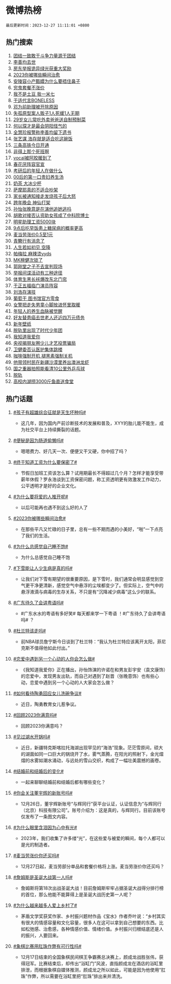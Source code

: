 # 微博热榜

`最后更新时间：2023-12-27 11:11:01 +0800`

## 热门搜索

1. [团结一致敢于斗争力量源于团结](https://m.weibo.cn/search?containerid=100103type%3D1%26t%3D10%26q%3D%23%E5%9B%A2%E7%BB%93%E4%B8%80%E8%87%B4%E6%95%A2%E4%BA%8E%E6%96%97%E4%BA%89%E5%8A%9B%E9%87%8F%E6%BA%90%E4%BA%8E%E5%9B%A2%E7%BB%93%23&stream_entry_id=51&isnewpage=1&extparam=seat%3D1%26dgr%3D0%26filter_type%3Drealtimehot%26c_type%3D51%26q%3D%2523%25E5%259B%25A2%25E7%25BB%2593%25E4%25B8%2580%25E8%2587%25B4%25E6%2595%25A2%25E4%25BA%258E%25E6%2596%2597%25E4%25BA%2589%25E5%258A%259B%25E9%2587%258F%25E6%25BA%2590%25E4%25BA%258E%25E5%259B%25A2%25E7%25BB%2593%2523%26pos%3D0%26cate%3D10103%26stream_entry_id%3D51%26display_time%3D1703646660%26pre_seqid%3D170364666042001651622)
1. [李善均去世](https://m.weibo.cn/search?containerid=100103type%3D1%26t%3D10%26q%3D%23%E6%9D%8E%E5%96%84%E5%9D%87%E5%8E%BB%E4%B8%96%23&stream_entry_id=31&isnewpage=1&extparam=seat%3D1%26c_type%3D31%26q%3D%2523%25E6%259D%258E%25E5%2596%2584%25E5%259D%2587%25E5%258E%25BB%25E4%25B8%2596%2523%26pos%3D0%26cate%3D5001%26flag%3D4%26filter_type%3Drealtimehot%26dgr%3D0%26band_rank%3D1%26realpos%3D1%26stream_entry_id%3D31%26lcate%3D5001%26display_time%3D1703646660%26pre_seqid%3D170364666042001651622)
1. [房东举报诡异绿光获重大奖励](https://m.weibo.cn/search?containerid=100103type%3D1%26t%3D10%26q%3D%23%E6%88%BF%E4%B8%9C%E4%B8%BE%E6%8A%A5%E8%AF%A1%E5%BC%82%E7%BB%BF%E5%85%89%E8%8E%B7%E9%87%8D%E5%A4%A7%E5%A5%96%E5%8A%B1%23&stream_entry_id=31&isnewpage=1&extparam=seat%3D1%26c_type%3D31%26q%3D%2523%25E6%2588%25BF%25E4%25B8%259C%25E4%25B8%25BE%25E6%258A%25A5%25E8%25AF%25A1%25E5%25BC%2582%25E7%25BB%25BF%25E5%2585%2589%25E8%258E%25B7%25E9%2587%258D%25E5%25A4%25A7%25E5%25A5%2596%25E5%258A%25B1%2523%26pos%3D1%26cate%3D5001%26flag%3D2%26filter_type%3Drealtimehot%26dgr%3D0%26band_rank%3D2%26realpos%3D2%26stream_entry_id%3D31%26lcate%3D5001%26display_time%3D1703646660%26pre_seqid%3D170364666042001651622)
1. [2023你被哪些瞬间治愈](https://m.weibo.cn/search?containerid=100103type%3D1%26t%3D10%26q%3D%232023%E4%BD%A0%E8%A2%AB%E5%93%AA%E4%BA%9B%E7%9E%AC%E9%97%B4%E6%B2%BB%E6%84%88%23&stream_entry_id=31&isnewpage=1&extparam=seat%3D1%26c_type%3D31%26q%3D%25232023%25E4%25BD%25A0%25E8%25A2%25AB%25E5%2593%25AA%25E4%25BA%259B%25E7%259E%25AC%25E9%2597%25B4%25E6%25B2%25BB%25E6%2584%2588%2523%26pos%3D2%26cate%3D5001%26flag%3D1%26filter_type%3Drealtimehot%26dgr%3D0%26band_rank%3D3%26realpos%3D3%26stream_entry_id%3D31%26lcate%3D5001%26display_time%3D1703646660%26pre_seqid%3D170364666042001651622)
1. [安陵容小产甄嬛为什么要捂住鼻子](https://m.weibo.cn/search?containerid=100103type%3D1%26t%3D10%26q%3D%E5%AE%89%E9%99%B5%E5%AE%B9%E5%B0%8F%E4%BA%A7%E7%94%84%E5%AC%9B%E4%B8%BA%E4%BB%80%E4%B9%88%E8%A6%81%E6%8D%82%E4%BD%8F%E9%BC%BB%E5%AD%90&stream_entry_id=31&isnewpage=1&extparam=seat%3D1%26c_type%3D31%26q%3D%25E5%25AE%2589%25E9%2599%25B5%25E5%25AE%25B9%25E5%25B0%258F%25E4%25BA%25A7%25E7%2594%2584%25E5%25AC%259B%25E4%25B8%25BA%25E4%25BB%2580%25E4%25B9%2588%25E8%25A6%2581%25E6%258D%2582%25E4%25BD%258F%25E9%25BC%25BB%25E5%25AD%2590%26pos%3D3%26cate%3D5001%26flag%3D1%26filter_type%3Drealtimehot%26dgr%3D0%26band_rank%3D4%26realpos%3D4%26stream_entry_id%3D31%26lcate%3D5001%26display_time%3D1703646660%26pre_seqid%3D170364666042001651622)
1. [穷鬼套餐不涨价](https://m.weibo.cn/search?containerid=100103type%3D1%26t%3D10%26q%3D%23%E7%A9%B7%E9%AC%BC%E5%A5%97%E9%A4%90%E4%B8%8D%E6%B6%A8%E4%BB%B7%23&stream_entry_id=31&isnewpage=1&extparam=seat%3D1%26c_type%3D31%26q%3D%2523%25E7%25A9%25B7%25E9%25AC%25BC%25E5%25A5%2597%25E9%25A4%2590%25E4%25B8%258D%25E6%25B6%25A8%25E4%25BB%25B7%2523%26pos%3D4%26cate%3D5001%26flag%3D1%26filter_type%3Drealtimehot%26dgr%3D0%26band_rank%3D5%26realpos%3D5%26stream_entry_id%3D31%26lcate%3D5001%26display_time%3D1703646660%26pre_seqid%3D170364666042001651622)
1. [我不是土豆 我一米七](https://m.weibo.cn/search?containerid=100103type%3D1%26t%3D10%26q%3D%E6%88%91%E4%B8%8D%E6%98%AF%E5%9C%9F%E8%B1%86+%E6%88%91%E4%B8%80%E7%B1%B3%E4%B8%83&stream_entry_id=31&isnewpage=1&extparam=seat%3D1%26c_type%3D31%26q%3D%25E6%2588%2591%25E4%25B8%258D%25E6%2598%25AF%25E5%259C%259F%25E8%25B1%2586%2520%25E6%2588%2591%25E4%25B8%2580%25E7%25B1%25B3%25E4%25B8%2583%26pos%3D5%26cate%3D5001%26flag%3D2%26filter_type%3Drealtimehot%26dgr%3D0%26band_rank%3D6%26realpos%3D6%26stream_entry_id%3D31%26lcate%3D5001%26display_time%3D1703646660%26pre_seqid%3D170364666042001651622)
1. [于适代言BONELESS](https://m.weibo.cn/search?containerid=100103type%3D1%26t%3D10%26q%3D%23%E4%BA%8E%E9%80%82%E4%BB%A3%E8%A8%80BONELESS%23&stream_entry_id=31&isnewpage=1&extparam=seat%3D1%26c_type%3D31%26band_rank%3D7%26pos%3D6%26stream_entry_id%3D31%26adid%3D216080%26dgr%3D0%26q%3D%2523%25E4%25BA%258E%25E9%2580%2582%25E4%25BB%25A3%25E8%25A8%2580BONELESS%2523%26filter_type%3Drealtimehot%26cate%3D5001%26topic_ad%3D1%26is_ad_pos%3D1%26lcate%3D5001%26display_time%3D1703646660%26pre_seqid%3D170364666042001651622)
1. [邓为前助理被开除原因](https://m.weibo.cn/search?containerid=100103type%3D1%26t%3D10%26q%3D%23%E9%82%93%E4%B8%BA%E5%89%8D%E5%8A%A9%E7%90%86%E8%A2%AB%E5%BC%80%E9%99%A4%E5%8E%9F%E5%9B%A0%23&stream_entry_id=31&isnewpage=1&extparam=seat%3D1%26c_type%3D31%26q%3D%2523%25E9%2582%2593%25E4%25B8%25BA%25E5%2589%258D%25E5%258A%25A9%25E7%2590%2586%25E8%25A2%25AB%25E5%25BC%2580%25E9%2599%25A4%25E5%258E%259F%25E5%259B%25A0%2523%26pos%3D7%26cate%3D5001%26flag%3D2%26filter_type%3Drealtimehot%26dgr%3D0%26band_rank%3D7%26realpos%3D7%26stream_entry_id%3D31%26lcate%3D5001%26display_time%3D1703646660%26pre_seqid%3D170364666042001651622)
1. [失孤原型案人贩子1人死缓1人无期](https://m.weibo.cn/search?containerid=100103type%3D1%26t%3D10%26q%3D%23%E5%A4%B1%E5%AD%A4%E5%8E%9F%E5%9E%8B%E6%A1%88%E4%BA%BA%E8%B4%A9%E5%AD%901%E4%BA%BA%E6%AD%BB%E7%BC%931%E4%BA%BA%E6%97%A0%E6%9C%9F%23&stream_entry_id=31&isnewpage=1&extparam=seat%3D1%26c_type%3D31%26q%3D%2523%25E5%25A4%25B1%25E5%25AD%25A4%25E5%258E%259F%25E5%259E%258B%25E6%25A1%2588%25E4%25BA%25BA%25E8%25B4%25A9%25E5%25AD%25901%25E4%25BA%25BA%25E6%25AD%25BB%25E7%25BC%25931%25E4%25BA%25BA%25E6%2597%25A0%25E6%259C%259F%2523%26pos%3D8%26cate%3D5001%26flag%3D1%26filter_type%3Drealtimehot%26dgr%3D0%26band_rank%3D8%26realpos%3D8%26stream_entry_id%3D31%26lcate%3D5001%26display_time%3D1703646660%26pre_seqid%3D170364666042001651622)
1. [29岁女儿常吃外卖爸爸送自制预制菜](https://m.weibo.cn/search?containerid=100103type%3D1%26t%3D10%26q%3D%2329%E5%B2%81%E5%A5%B3%E5%84%BF%E5%B8%B8%E5%90%83%E5%A4%96%E5%8D%96%E7%88%B8%E7%88%B8%E9%80%81%E8%87%AA%E5%88%B6%E9%A2%84%E5%88%B6%E8%8F%9C%23&stream_entry_id=31&isnewpage=1&extparam=seat%3D1%26c_type%3D31%26q%3D%252329%25E5%25B2%2581%25E5%25A5%25B3%25E5%2584%25BF%25E5%25B8%25B8%25E5%2590%2583%25E5%25A4%2596%25E5%258D%2596%25E7%2588%25B8%25E7%2588%25B8%25E9%2580%2581%25E8%2587%25AA%25E5%2588%25B6%25E9%25A2%2584%25E5%2588%25B6%25E8%258F%259C%2523%26pos%3D9%26cate%3D5001%26flag%3D32768%26filter_type%3Drealtimehot%26dgr%3D0%26band_rank%3D9%26realpos%3D9%26stream_entry_id%3D31%26lcate%3D5001%26display_time%3D1703646660%26pre_seqid%3D170364666042001651622)
1. [何以琛才是最会阴阳怪气的](https://m.weibo.cn/search?containerid=100103type%3D1%26t%3D10%26q%3D%E4%BD%95%E4%BB%A5%E7%90%9B%E6%89%8D%E6%98%AF%E6%9C%80%E4%BC%9A%E9%98%B4%E9%98%B3%E6%80%AA%E6%B0%94%E7%9A%84&stream_entry_id=31&isnewpage=1&extparam=seat%3D1%26c_type%3D31%26q%3D%25E4%25BD%2595%25E4%25BB%25A5%25E7%2590%259B%25E6%2589%258D%25E6%2598%25AF%25E6%259C%2580%25E4%25BC%259A%25E9%2598%25B4%25E9%2598%25B3%25E6%2580%25AA%25E6%25B0%2594%25E7%259A%2584%26pos%3D10%26cate%3D5001%26flag%3D1%26filter_type%3Drealtimehot%26dgr%3D0%26band_rank%3D10%26realpos%3D10%26stream_entry_id%3D31%26lcate%3D5001%26display_time%3D1703646660%26pre_seqid%3D170364666042001651622)
1. [全慧珍报警称李善均留下遗书](https://m.weibo.cn/search?containerid=100103type%3D1%26t%3D10%26q%3D%23%E5%85%A8%E6%85%A7%E7%8F%8D%E6%8A%A5%E8%AD%A6%E7%A7%B0%E6%9D%8E%E5%96%84%E5%9D%87%E7%95%99%E4%B8%8B%E9%81%97%E4%B9%A6%23&stream_entry_id=31&isnewpage=1&extparam=seat%3D1%26c_type%3D31%26q%3D%2523%25E5%2585%25A8%25E6%2585%25A7%25E7%258F%258D%25E6%258A%25A5%25E8%25AD%25A6%25E7%25A7%25B0%25E6%259D%258E%25E5%2596%2584%25E5%259D%2587%25E7%2595%2599%25E4%25B8%258B%25E9%2581%2597%25E4%25B9%25A6%2523%26pos%3D11%26cate%3D5001%26flag%3D1%26filter_type%3Drealtimehot%26dgr%3D0%26band_rank%3D11%26realpos%3D11%26stream_entry_id%3D31%26lcate%3D5001%26display_time%3D1703646660%26pre_seqid%3D170364666042001651622)
1. [张艺谋 浩存就是适合吃这碗饭](https://m.weibo.cn/search?containerid=100103type%3D1%26t%3D10%26q%3D%E5%BC%A0%E8%89%BA%E8%B0%8B+%E6%B5%A9%E5%AD%98%E5%B0%B1%E6%98%AF%E9%80%82%E5%90%88%E5%90%83%E8%BF%99%E7%A2%97%E9%A5%AD&stream_entry_id=31&isnewpage=1&extparam=seat%3D1%26c_type%3D31%26q%3D%25E5%25BC%25A0%25E8%2589%25BA%25E8%25B0%258B%2520%25E6%25B5%25A9%25E5%25AD%2598%25E5%25B0%25B1%25E6%2598%25AF%25E9%2580%2582%25E5%2590%2588%25E5%2590%2583%25E8%25BF%2599%25E7%25A2%2597%25E9%25A5%25AD%26pos%3D12%26cate%3D5001%26flag%3D2%26filter_type%3Drealtimehot%26dgr%3D0%26band_rank%3D12%26realpos%3D12%26stream_entry_id%3D31%26lcate%3D5001%26display_time%3D1703646660%26pre_seqid%3D170364666042001651622)
1. [三条高铁今日开通](https://m.weibo.cn/search?containerid=100103type%3D1%26t%3D10%26q%3D%23%E4%B8%89%E6%9D%A1%E9%AB%98%E9%93%81%E4%BB%8A%E6%97%A5%E5%BC%80%E9%80%9A%23&stream_entry_id=31&isnewpage=1&extparam=seat%3D1%26c_type%3D31%26q%3D%2523%25E4%25B8%2589%25E6%259D%25A1%25E9%25AB%2598%25E9%2593%2581%25E4%25BB%258A%25E6%2597%25A5%25E5%25BC%2580%25E9%2580%259A%2523%26pos%3D13%26cate%3D5001%26flag%3D0%26filter_type%3Drealtimehot%26dgr%3D0%26band_rank%3D13%26realpos%3D13%26stream_entry_id%3D31%26lcate%3D5001%26display_time%3D1703646660%26pre_seqid%3D170364666042001651622)
1. [非得上那个死班啊](https://m.weibo.cn/search?containerid=100103type%3D1%26t%3D10%26q%3D%E9%9D%9E%E5%BE%97%E4%B8%8A%E9%82%A3%E4%B8%AA%E6%AD%BB%E7%8F%AD%E5%95%8A&stream_entry_id=31&isnewpage=1&extparam=seat%3D1%26c_type%3D31%26q%3D%25E9%259D%259E%25E5%25BE%2597%25E4%25B8%258A%25E9%2582%25A3%25E4%25B8%25AA%25E6%25AD%25BB%25E7%258F%25AD%25E5%2595%258A%26pos%3D14%26cate%3D5001%26flag%3D2%26filter_type%3Drealtimehot%26dgr%3D0%26band_rank%3D14%26realpos%3D14%26stream_entry_id%3D31%26lcate%3D5001%26display_time%3D1703646660%26pre_seqid%3D170364666042001651622)
1. [vocal被阿胶暖到了](https://m.weibo.cn/search?containerid=100103type%3D1%26t%3D10%26q%3D%23vocal%E8%A2%AB%E9%98%BF%E8%83%B6%E6%9A%96%E5%88%B0%E4%BA%86%23&stream_entry_id=31&isnewpage=1&extparam=seat%3D1%26c_type%3D31%26band_rank%3D15%26pos%3D15%26stream_entry_id%3D31%26adid%3D216170%26dgr%3D0%26flag%3D0%26filter_type%3Drealtimehot%26cate%3D5001%26realpos%3D15%26q%3D%2523vocal%25E8%25A2%25AB%25E9%2598%25BF%25E8%2583%25B6%25E6%259A%2596%25E5%2588%25B0%25E4%25BA%2586%2523%26lcate%3D5001%26display_time%3D1703646660%26pre_seqid%3D170364666042001651622)
1. [春花厌阵容官宣](https://m.weibo.cn/search?containerid=100103type%3D1%26t%3D10%26q%3D%23%E6%98%A5%E8%8A%B1%E5%8E%8C%E9%98%B5%E5%AE%B9%E5%AE%98%E5%AE%A3%23&stream_entry_id=31&isnewpage=1&extparam=seat%3D1%26c_type%3D31%26q%3D%2523%25E6%2598%25A5%25E8%258A%25B1%25E5%258E%258C%25E9%2598%25B5%25E5%25AE%25B9%25E5%25AE%2598%25E5%25AE%25A3%2523%26pos%3D16%26cate%3D5001%26flag%3D1%26filter_type%3Drealtimehot%26dgr%3D0%26band_rank%3D16%26realpos%3D16%26stream_entry_id%3D31%26lcate%3D5001%26display_time%3D1703646660%26pre_seqid%3D170364666042001651622)
1. [考研后的年轻人在做什么](https://m.weibo.cn/search?containerid=100103type%3D1%26t%3D10%26q%3D%23%E8%80%83%E7%A0%94%E5%90%8E%E7%9A%84%E5%B9%B4%E8%BD%BB%E4%BA%BA%E5%9C%A8%E5%81%9A%E4%BB%80%E4%B9%88%23&stream_entry_id=31&isnewpage=1&extparam=seat%3D1%26c_type%3D31%26q%3D%2523%25E8%2580%2583%25E7%25A0%2594%25E5%2590%258E%25E7%259A%2584%25E5%25B9%25B4%25E8%25BD%25BB%25E4%25BA%25BA%25E5%259C%25A8%25E5%2581%259A%25E4%25BB%2580%25E4%25B9%2588%2523%26pos%3D17%26cate%3D5001%26flag%3D32768%26filter_type%3Drealtimehot%26dgr%3D0%26band_rank%3D17%26realpos%3D17%26stream_entry_id%3D31%26lcate%3D5001%26display_time%3D1703646660%26pre_seqid%3D170364666042001651622)
1. [00后的第一口贵妇养生汤](https://m.weibo.cn/search?containerid=100103type%3D1%26t%3D10%26q%3D%2300%E5%90%8E%E7%9A%84%E7%AC%AC%E4%B8%80%E5%8F%A3%E8%B4%B5%E5%A6%87%E5%85%BB%E7%94%9F%E6%B1%A4%23&stream_entry_id=31&isnewpage=1&extparam=seat%3D1%26c_type%3D31%26band_rank%3D18%26pos%3D18%26stream_entry_id%3D31%26adid%3D216149%26dgr%3D0%26flag%3D0%26filter_type%3Drealtimehot%26cate%3D5001%26realpos%3D18%26q%3D%252300%25E5%2590%258E%25E7%259A%2584%25E7%25AC%25AC%25E4%25B8%2580%25E5%258F%25A3%25E8%25B4%25B5%25E5%25A6%2587%25E5%2585%25BB%25E7%2594%259F%25E6%25B1%25A4%2523%26lcate%3D5001%26display_time%3D1703646660%26pre_seqid%3D170364666042001651622)
1. [奶茶 大冰少杯](https://m.weibo.cn/search?containerid=100103type%3D1%26t%3D10%26q%3D%E5%A5%B6%E8%8C%B6+%E5%A4%A7%E5%86%B0%E5%B0%91%E6%9D%AF&stream_entry_id=31&isnewpage=1&extparam=seat%3D1%26c_type%3D31%26q%3D%25E5%25A5%25B6%25E8%258C%25B6%2520%25E5%25A4%25A7%25E5%2586%25B0%25E5%25B0%2591%25E6%259D%25AF%26pos%3D19%26cate%3D5001%26flag%3D1%26filter_type%3Drealtimehot%26dgr%3D0%26band_rank%3D19%26realpos%3D19%26stream_entry_id%3D31%26lcate%3D5001%26display_time%3D1703646660%26pre_seqid%3D170364666042001651622)
1. [萨摩耶真的不适合吵架](https://m.weibo.cn/search?containerid=100103type%3D1%26t%3D10%26q%3D%E8%90%A8%E6%91%A9%E8%80%B6%E7%9C%9F%E7%9A%84%E4%B8%8D%E9%80%82%E5%90%88%E5%90%B5%E6%9E%B6&stream_entry_id=31&isnewpage=1&extparam=seat%3D1%26c_type%3D31%26q%3D%25E8%2590%25A8%25E6%2591%25A9%25E8%2580%25B6%25E7%259C%259F%25E7%259A%2584%25E4%25B8%258D%25E9%2580%2582%25E5%2590%2588%25E5%2590%25B5%25E6%259E%25B6%26pos%3D20%26cate%3D5001%26flag%3D1%26filter_type%3Drealtimehot%26dgr%3D0%26band_rank%3D20%26realpos%3D20%26stream_entry_id%3D31%26lcate%3D5001%26display_time%3D1703646660%26pre_seqid%3D170364666042001651622)
1. [家长被通知接走发烧孩子后大怒](https://m.weibo.cn/search?containerid=100103type%3D1%26t%3D10%26q%3D%23%E5%AE%B6%E9%95%BF%E8%A2%AB%E9%80%9A%E7%9F%A5%E6%8E%A5%E8%B5%B0%E5%8F%91%E7%83%A7%E5%AD%A9%E5%AD%90%E5%90%8E%E5%A4%A7%E6%80%92%23&stream_entry_id=31&isnewpage=1&extparam=seat%3D1%26c_type%3D31%26q%3D%2523%25E5%25AE%25B6%25E9%2595%25BF%25E8%25A2%25AB%25E9%2580%259A%25E7%259F%25A5%25E6%258E%25A5%25E8%25B5%25B0%25E5%258F%2591%25E7%2583%25A7%25E5%25AD%25A9%25E5%25AD%2590%25E5%2590%258E%25E5%25A4%25A7%25E6%2580%2592%2523%26pos%3D21%26cate%3D5001%26flag%3D0%26filter_type%3Drealtimehot%26dgr%3D0%26band_rank%3D21%26realpos%3D21%26stream_entry_id%3D31%26lcate%3D5001%26display_time%3D1703646660%26pre_seqid%3D170364666042001651622)
1. [跨年晚会 神仙打架](https://m.weibo.cn/search?containerid=100103type%3D1%26t%3D10%26q%3D%E8%B7%A8%E5%B9%B4%E6%99%9A%E4%BC%9A+%E7%A5%9E%E4%BB%99%E6%89%93%E6%9E%B6&stream_entry_id=31&isnewpage=1&extparam=seat%3D1%26c_type%3D31%26q%3D%25E8%25B7%25A8%25E5%25B9%25B4%25E6%2599%259A%25E4%25BC%259A%2520%25E7%25A5%259E%25E4%25BB%2599%25E6%2589%2593%25E6%259E%25B6%26pos%3D22%26cate%3D5001%26flag%3D0%26filter_type%3Drealtimehot%26dgr%3D0%26band_rank%3D22%26realpos%3D22%26stream_entry_id%3D31%26lcate%3D5001%26display_time%3D1703646660%26pre_seqid%3D170364666042001651622)
1. [孙怡张晚意是在演他追她逃吗](https://m.weibo.cn/search?containerid=100103type%3D1%26t%3D10%26q%3D%E5%AD%99%E6%80%A1%E5%BC%A0%E6%99%9A%E6%84%8F%E6%98%AF%E5%9C%A8%E6%BC%94%E4%BB%96%E8%BF%BD%E5%A5%B9%E9%80%83%E5%90%97&stream_entry_id=31&isnewpage=1&extparam=seat%3D1%26c_type%3D31%26q%3D%25E5%25AD%2599%25E6%2580%25A1%25E5%25BC%25A0%25E6%2599%259A%25E6%2584%258F%25E6%2598%25AF%25E5%259C%25A8%25E6%25BC%2594%25E4%25BB%2596%25E8%25BF%25BD%25E5%25A5%25B9%25E9%2580%2583%25E5%2590%2597%26pos%3D23%26cate%3D5001%26flag%3D0%26filter_type%3Drealtimehot%26dgr%3D0%26band_rank%3D23%26realpos%3D23%26stream_entry_id%3D31%26lcate%3D5001%26display_time%3D1703646660%26pre_seqid%3D170364666042001651622)
1. [胡歌对接否认资助女孩成了中科院博士](https://m.weibo.cn/search?containerid=100103type%3D1%26t%3D10%26q%3D%23%E8%83%A1%E6%AD%8C%E5%AF%B9%E6%8E%A5%E5%90%A6%E8%AE%A4%E8%B5%84%E5%8A%A9%E5%A5%B3%E5%AD%A9%E6%88%90%E4%BA%86%E4%B8%AD%E7%A7%91%E9%99%A2%E5%8D%9A%E5%A3%AB%23&stream_entry_id=31&isnewpage=1&extparam=seat%3D1%26c_type%3D31%26q%3D%2523%25E8%2583%25A1%25E6%25AD%258C%25E5%25AF%25B9%25E6%258E%25A5%25E5%2590%25A6%25E8%25AE%25A4%25E8%25B5%2584%25E5%258A%25A9%25E5%25A5%25B3%25E5%25AD%25A9%25E6%2588%2590%25E4%25BA%2586%25E4%25B8%25AD%25E7%25A7%2591%25E9%2599%25A2%25E5%258D%259A%25E5%25A3%25AB%2523%26pos%3D24%26cate%3D5001%26flag%3D2%26filter_type%3Drealtimehot%26dgr%3D0%26band_rank%3D24%26realpos%3D24%26stream_entry_id%3D31%26lcate%3D5001%26display_time%3D1703646660%26pre_seqid%3D170364666042001651622)
1. [明星助理工资5000块](https://m.weibo.cn/search?containerid=100103type%3D1%26t%3D10%26q%3D%E6%98%8E%E6%98%9F%E5%8A%A9%E7%90%86%E5%B7%A5%E8%B5%845000%E5%9D%97&stream_entry_id=31&isnewpage=1&extparam=seat%3D1%26c_type%3D31%26q%3D%25E6%2598%258E%25E6%2598%259F%25E5%258A%25A9%25E7%2590%2586%25E5%25B7%25A5%25E8%25B5%25845000%25E5%259D%2597%26pos%3D25%26cate%3D5001%26flag%3D0%26filter_type%3Drealtimehot%26dgr%3D0%26band_rank%3D25%26realpos%3D25%26stream_entry_id%3D31%26lcate%3D5001%26display_time%3D1703646660%26pre_seqid%3D170364666042001651622)
1. [9点后吃早饭患上糖尿病的概率更高](https://m.weibo.cn/search?containerid=100103type%3D1%26t%3D10%26q%3D%239%E7%82%B9%E5%90%8E%E5%90%83%E6%97%A9%E9%A5%AD%E6%82%A3%E4%B8%8A%E7%B3%96%E5%B0%BF%E7%97%85%E7%9A%84%E6%A6%82%E7%8E%87%E6%9B%B4%E9%AB%98%23&stream_entry_id=31&isnewpage=1&extparam=seat%3D1%26c_type%3D31%26q%3D%25239%25E7%2582%25B9%25E5%2590%258E%25E5%2590%2583%25E6%2597%25A9%25E9%25A5%25AD%25E6%2582%25A3%25E4%25B8%258A%25E7%25B3%2596%25E5%25B0%25BF%25E7%2597%2585%25E7%259A%2584%25E6%25A6%2582%25E7%258E%2587%25E6%259B%25B4%25E9%25AB%2598%2523%26pos%3D26%26cate%3D5001%26flag%3D0%26filter_type%3Drealtimehot%26dgr%3D0%26band_rank%3D26%26realpos%3D26%26stream_entry_id%3D31%26lcate%3D5001%26display_time%3D1703646660%26pre_seqid%3D170364666042001651622)
1. [麦当劳涨价0.5至1元](https://m.weibo.cn/search?containerid=100103type%3D1%26t%3D10%26q%3D%23%E9%BA%A6%E5%BD%93%E5%8A%B3%E6%B6%A8%E4%BB%B70.5%E8%87%B31%E5%85%83%23&stream_entry_id=31&isnewpage=1&extparam=seat%3D1%26c_type%3D31%26q%3D%2523%25E9%25BA%25A6%25E5%25BD%2593%25E5%258A%25B3%25E6%25B6%25A8%25E4%25BB%25B70.5%25E8%2587%25B31%25E5%2585%2583%2523%26pos%3D27%26cate%3D5001%26flag%3D0%26filter_type%3Drealtimehot%26dgr%3D0%26band_rank%3D27%26realpos%3D27%26stream_entry_id%3D31%26lcate%3D5001%26display_time%3D1703646660%26pre_seqid%3D170364666042001651622)
1. [青簪行有消息了](https://m.weibo.cn/search?containerid=100103type%3D1%26t%3D10%26q%3D%E9%9D%92%E7%B0%AA%E8%A1%8C%E6%9C%89%E6%B6%88%E6%81%AF%E4%BA%86&stream_entry_id=31&isnewpage=1&extparam=seat%3D1%26c_type%3D31%26q%3D%25E9%259D%2592%25E7%25B0%25AA%25E8%25A1%258C%25E6%259C%2589%25E6%25B6%2588%25E6%2581%25AF%25E4%25BA%2586%26pos%3D28%26cate%3D5001%26flag%3D0%26filter_type%3Drealtimehot%26dgr%3D0%26band_rank%3D28%26realpos%3D28%26stream_entry_id%3D31%26lcate%3D5001%26display_time%3D1703646660%26pre_seqid%3D170364666042001651622)
1. [人生若如初见 空降](https://m.weibo.cn/search?containerid=100103type%3D1%26t%3D10%26q%3D%E4%BA%BA%E7%94%9F%E8%8B%A5%E5%A6%82%E5%88%9D%E8%A7%81+%E7%A9%BA%E9%99%8D&stream_entry_id=31&isnewpage=1&extparam=seat%3D1%26c_type%3D31%26q%3D%25E4%25BA%25BA%25E7%2594%259F%25E8%258B%25A5%25E5%25A6%2582%25E5%2588%259D%25E8%25A7%2581%2520%25E7%25A9%25BA%25E9%2599%258D%26pos%3D29%26cate%3D5001%26flag%3D0%26filter_type%3Drealtimehot%26dgr%3D0%26band_rank%3D29%26realpos%3D29%26stream_entry_id%3D31%26lcate%3D5001%26display_time%3D1703646660%26pre_seqid%3D170364666042001651622)
1. [帕梅拉 麻辣烫yyds](https://m.weibo.cn/search?containerid=100103type%3D1%26t%3D10%26q%3D%E5%B8%95%E6%A2%85%E6%8B%89+%E9%BA%BB%E8%BE%A3%E7%83%AByyds&stream_entry_id=31&isnewpage=1&extparam=seat%3D1%26c_type%3D31%26q%3D%25E5%25B8%2595%25E6%25A2%2585%25E6%258B%2589%2520%25E9%25BA%25BB%25E8%25BE%25A3%25E7%2583%25AByyds%26pos%3D30%26cate%3D5001%26flag%3D0%26filter_type%3Drealtimehot%26dgr%3D0%26band_rank%3D30%26realpos%3D30%26stream_entry_id%3D31%26lcate%3D5001%26display_time%3D1703646660%26pre_seqid%3D170364666042001651622)
1. [MK檀健次锁了](https://m.weibo.cn/search?containerid=100103type%3D1%26t%3D10%26q%3D%23MK%E6%AA%80%E5%81%A5%E6%AC%A1%E9%94%81%E4%BA%86%23&stream_entry_id=31&isnewpage=1&extparam=seat%3D1%26c_type%3D31%26band_rank%3D31%26pos%3D31%26stream_entry_id%3D31%26adid%3D216174%26dgr%3D0%26flag%3D0%26filter_type%3Drealtimehot%26cate%3D5001%26realpos%3D31%26q%3D%2523MK%25E6%25AA%2580%25E5%2581%25A5%25E6%25AC%25A1%25E9%2594%2581%25E4%25BA%2586%2523%26lcate%3D5001%26display_time%3D1703646660%26pre_seqid%3D170364666042001651622)
1. [郭刚堂之子不去宣判现场](https://m.weibo.cn/search?containerid=100103type%3D1%26t%3D10%26q%3D%23%E9%83%AD%E5%88%9A%E5%A0%82%E4%B9%8B%E5%AD%90%E4%B8%8D%E5%8E%BB%E5%AE%A3%E5%88%A4%E7%8E%B0%E5%9C%BA%23&stream_entry_id=31&isnewpage=1&extparam=seat%3D1%26c_type%3D31%26q%3D%2523%25E9%2583%25AD%25E5%2588%259A%25E5%25A0%2582%25E4%25B9%258B%25E5%25AD%2590%25E4%25B8%258D%25E5%258E%25BB%25E5%25AE%25A3%25E5%2588%25A4%25E7%258E%25B0%25E5%259C%25BA%2523%26pos%3D32%26cate%3D5001%26flag%3D1%26filter_type%3Drealtimehot%26dgr%3D0%26band_rank%3D32%26realpos%3D32%26stream_entry_id%3D31%26lcate%3D5001%26display_time%3D1703646660%26pre_seqid%3D170364666042001651622)
1. [举报间谍活动有三种途径](https://m.weibo.cn/search?containerid=100103type%3D1%26t%3D10%26q%3D%23%E4%B8%BE%E6%8A%A5%E9%97%B4%E8%B0%8D%E6%B4%BB%E5%8A%A8%E6%9C%89%E4%B8%89%E7%A7%8D%E9%80%94%E5%BE%84%23&stream_entry_id=31&isnewpage=1&extparam=seat%3D1%26c_type%3D31%26q%3D%2523%25E4%25B8%25BE%25E6%258A%25A5%25E9%2597%25B4%25E8%25B0%258D%25E6%25B4%25BB%25E5%258A%25A8%25E6%259C%2589%25E4%25B8%2589%25E7%25A7%258D%25E9%2580%2594%25E5%25BE%2584%2523%26pos%3D33%26cate%3D5001%26flag%3D1%26filter_type%3Drealtimehot%26dgr%3D0%26band_rank%3D33%26realpos%3D33%26stream_entry_id%3D31%26lcate%3D5001%26display_time%3D1703646660%26pre_seqid%3D170364666042001651622)
1. [体育生黑长袄爆改东北门帘](https://m.weibo.cn/search?containerid=100103type%3D1%26t%3D10%26q%3D%E4%BD%93%E8%82%B2%E7%94%9F%E9%BB%91%E9%95%BF%E8%A2%84%E7%88%86%E6%94%B9%E4%B8%9C%E5%8C%97%E9%97%A8%E5%B8%98&stream_entry_id=31&isnewpage=1&extparam=seat%3D1%26c_type%3D31%26q%3D%25E4%25BD%2593%25E8%2582%25B2%25E7%2594%259F%25E9%25BB%2591%25E9%2595%25BF%25E8%25A2%2584%25E7%2588%2586%25E6%2594%25B9%25E4%25B8%259C%25E5%258C%2597%25E9%2597%25A8%25E5%25B8%2598%26pos%3D34%26cate%3D5001%26flag%3D1%26filter_type%3Drealtimehot%26dgr%3D0%26band_rank%3D34%26realpos%3D34%26stream_entry_id%3D31%26lcate%3D5001%26display_time%3D1703646660%26pre_seqid%3D170364666042001651622)
1. [于正五福临门演员阵容](https://m.weibo.cn/search?containerid=100103type%3D1%26t%3D10%26q%3D%23%E4%BA%8E%E6%AD%A3%E4%BA%94%E7%A6%8F%E4%B8%B4%E9%97%A8%E6%BC%94%E5%91%98%E9%98%B5%E5%AE%B9%23&stream_entry_id=31&isnewpage=1&extparam=seat%3D1%26c_type%3D31%26q%3D%2523%25E4%25BA%258E%25E6%25AD%25A3%25E4%25BA%2594%25E7%25A6%258F%25E4%25B8%25B4%25E9%2597%25A8%25E6%25BC%2594%25E5%2591%2598%25E9%2598%25B5%25E5%25AE%25B9%2523%26pos%3D35%26cate%3D5001%26flag%3D1%26filter_type%3Drealtimehot%26dgr%3D0%26band_rank%3D35%26realpos%3D35%26stream_entry_id%3D31%26lcate%3D5001%26display_time%3D1703646660%26pre_seqid%3D170364666042001651622)
1. [刘浩存演技](https://m.weibo.cn/search?containerid=100103type%3D1%26t%3D10%26q%3D%E5%88%98%E6%B5%A9%E5%AD%98%E6%BC%94%E6%8A%80&stream_entry_id=31&isnewpage=1&extparam=seat%3D1%26c_type%3D31%26q%3D%25E5%2588%2598%25E6%25B5%25A9%25E5%25AD%2598%25E6%25BC%2594%25E6%258A%2580%26pos%3D36%26cate%3D5001%26flag%3D0%26filter_type%3Drealtimehot%26dgr%3D0%26band_rank%3D36%26realpos%3D36%26stream_entry_id%3D31%26lcate%3D5001%26display_time%3D1703646660%26pre_seqid%3D170364666042001651622)
1. [葡萄干 图书馆官方零食](https://m.weibo.cn/search?containerid=100103type%3D1%26t%3D10%26q%3D%E8%91%A1%E8%90%84%E5%B9%B2+%E5%9B%BE%E4%B9%A6%E9%A6%86%E5%AE%98%E6%96%B9%E9%9B%B6%E9%A3%9F&stream_entry_id=31&isnewpage=1&extparam=seat%3D1%26c_type%3D31%26q%3D%25E8%2591%25A1%25E8%2590%2584%25E5%25B9%25B2%2520%25E5%259B%25BE%25E4%25B9%25A6%25E9%25A6%2586%25E5%25AE%2598%25E6%2596%25B9%25E9%259B%25B6%25E9%25A3%259F%26pos%3D37%26cate%3D5001%26flag%3D0%26filter_type%3Drealtimehot%26dgr%3D0%26band_rank%3D37%26realpos%3D37%26stream_entry_id%3D31%26lcate%3D5001%26display_time%3D1703646660%26pre_seqid%3D170364666042001651622)
1. [女警把走失男童小脚放进怀里取暖](https://m.weibo.cn/search?containerid=100103type%3D1%26t%3D10%26q%3D%23%E5%A5%B3%E8%AD%A6%E6%8A%8A%E8%B5%B0%E5%A4%B1%E7%94%B7%E7%AB%A5%E5%B0%8F%E8%84%9A%E6%94%BE%E8%BF%9B%E6%80%80%E9%87%8C%E5%8F%96%E6%9A%96%23&stream_entry_id=31&isnewpage=1&extparam=seat%3D1%26c_type%3D31%26q%3D%2523%25E5%25A5%25B3%25E8%25AD%25A6%25E6%258A%258A%25E8%25B5%25B0%25E5%25A4%25B1%25E7%2594%25B7%25E7%25AB%25A5%25E5%25B0%258F%25E8%2584%259A%25E6%2594%25BE%25E8%25BF%259B%25E6%2580%2580%25E9%2587%258C%25E5%258F%2596%25E6%259A%2596%2523%26pos%3D38%26cate%3D5001%26flag%3D32768%26filter_type%3Drealtimehot%26dgr%3D0%26band_rank%3D38%26realpos%3D38%26stream_entry_id%3D31%26lcate%3D5001%26display_time%3D1703646660%26pre_seqid%3D170364666042001651622)
1. [年轻人的养生血脉被觉醒](https://m.weibo.cn/search?containerid=100103type%3D1%26t%3D10%26q%3D%23%E5%B9%B4%E8%BD%BB%E4%BA%BA%E7%9A%84%E5%85%BB%E7%94%9F%E8%A1%80%E8%84%89%E8%A2%AB%E8%A7%89%E9%86%92%23&stream_entry_id=31&isnewpage=1&extparam=seat%3D1%26c_type%3D31%26band_rank%3D39%26pos%3D39%26stream_entry_id%3D31%26adid%3D216157%26dgr%3D0%26flag%3D0%26filter_type%3Drealtimehot%26cate%3D5001%26realpos%3D39%26q%3D%2523%25E5%25B9%25B4%25E8%25BD%25BB%25E4%25BA%25BA%25E7%259A%2584%25E5%2585%25BB%25E7%2594%259F%25E8%25A1%2580%25E8%2584%2589%25E8%25A2%25AB%25E8%25A7%2589%25E9%2586%2592%2523%26lcate%3D5001%26display_time%3D1703646660%26pre_seqid%3D170364666042001651622)
1. [好友替患癌去世老人还近四万元债务](https://m.weibo.cn/search?containerid=100103type%3D1%26t%3D10%26q%3D%23%E5%A5%BD%E5%8F%8B%E6%9B%BF%E6%82%A3%E7%99%8C%E5%8E%BB%E4%B8%96%E8%80%81%E4%BA%BA%E8%BF%98%E8%BF%91%E5%9B%9B%E4%B8%87%E5%85%83%E5%80%BA%E5%8A%A1%23&stream_entry_id=31&isnewpage=1&extparam=seat%3D1%26c_type%3D31%26q%3D%2523%25E5%25A5%25BD%25E5%258F%258B%25E6%259B%25BF%25E6%2582%25A3%25E7%2599%258C%25E5%258E%25BB%25E4%25B8%2596%25E8%2580%2581%25E4%25BA%25BA%25E8%25BF%2598%25E8%25BF%2591%25E5%259B%259B%25E4%25B8%2587%25E5%2585%2583%25E5%2580%25BA%25E5%258A%25A1%2523%26pos%3D40%26cate%3D5001%26flag%3D32768%26filter_type%3Drealtimehot%26dgr%3D0%26band_rank%3D40%26realpos%3D40%26stream_entry_id%3D31%26lcate%3D5001%26display_time%3D1703646660%26pre_seqid%3D170364666042001651622)
1. [新年壁纸](https://m.weibo.cn/search?containerid=100103type%3D1%26t%3D10%26q%3D%E6%96%B0%E5%B9%B4%E5%A3%81%E7%BA%B8&stream_entry_id=31&isnewpage=1&extparam=seat%3D1%26c_type%3D31%26q%3D%25E6%2596%25B0%25E5%25B9%25B4%25E5%25A3%2581%25E7%25BA%25B8%26pos%3D41%26cate%3D5001%26flag%3D0%26filter_type%3Drealtimehot%26dgr%3D0%26band_rank%3D41%26realpos%3D41%26stream_entry_id%3D31%26lcate%3D5001%26display_time%3D1703646660%26pre_seqid%3D170364666042001651622)
1. [脱轨里出现了时代少年团](https://m.weibo.cn/search?containerid=100103type%3D1%26t%3D10%26q%3D%E8%84%B1%E8%BD%A8%E9%87%8C%E5%87%BA%E7%8E%B0%E4%BA%86%E6%97%B6%E4%BB%A3%E5%B0%91%E5%B9%B4%E5%9B%A2&stream_entry_id=31&isnewpage=1&extparam=seat%3D1%26c_type%3D31%26q%3D%25E8%2584%25B1%25E8%25BD%25A8%25E9%2587%258C%25E5%2587%25BA%25E7%258E%25B0%25E4%25BA%2586%25E6%2597%25B6%25E4%25BB%25A3%25E5%25B0%2591%25E5%25B9%25B4%25E5%259B%25A2%26pos%3D42%26cate%3D5001%26flag%3D0%26filter_type%3Drealtimehot%26dgr%3D0%26band_rank%3D42%26realpos%3D42%26stream_entry_id%3D31%26lcate%3D5001%26display_time%3D1703646660%26pre_seqid%3D170364666042001651622)
1. [我知道我爱你](https://m.weibo.cn/search?containerid=100103type%3D1%26t%3D10%26q%3D%E6%88%91%E7%9F%A5%E9%81%93%E6%88%91%E7%88%B1%E4%BD%A0&stream_entry_id=31&isnewpage=1&extparam=seat%3D1%26c_type%3D31%26q%3D%25E6%2588%2591%25E7%259F%25A5%25E9%2581%2593%25E6%2588%2591%25E7%2588%25B1%25E4%25BD%25A0%26pos%3D43%26cate%3D5001%26flag%3D1%26filter_type%3Drealtimehot%26dgr%3D0%26band_rank%3D43%26realpos%3D43%26stream_entry_id%3D31%26lcate%3D5001%26display_time%3D1703646660%26pre_seqid%3D170364666042001651622)
1. [央视揭朋友圈少儿才艺投票骗局](https://m.weibo.cn/search?containerid=100103type%3D1%26t%3D10%26q%3D%23%E5%A4%AE%E8%A7%86%E6%8F%AD%E6%9C%8B%E5%8F%8B%E5%9C%88%E5%B0%91%E5%84%BF%E6%89%8D%E8%89%BA%E6%8A%95%E7%A5%A8%E9%AA%97%E5%B1%80%23&stream_entry_id=31&isnewpage=1&extparam=seat%3D1%26c_type%3D31%26q%3D%2523%25E5%25A4%25AE%25E8%25A7%2586%25E6%258F%25AD%25E6%259C%258B%25E5%258F%258B%25E5%259C%2588%25E5%25B0%2591%25E5%2584%25BF%25E6%2589%258D%25E8%2589%25BA%25E6%258A%2595%25E7%25A5%25A8%25E9%25AA%2597%25E5%25B1%2580%2523%26pos%3D44%26cate%3D5001%26flag%3D0%26filter_type%3Drealtimehot%26dgr%3D0%26band_rank%3D44%26realpos%3D44%26stream_entry_id%3D31%26lcate%3D5001%26display_time%3D1703646660%26pre_seqid%3D170364666042001651622)
1. [卫健委否认医护集体跳楼](https://m.weibo.cn/search?containerid=100103type%3D1%26t%3D10%26q%3D%23%E5%8D%AB%E5%81%A5%E5%A7%94%E5%90%A6%E8%AE%A4%E5%8C%BB%E6%8A%A4%E9%9B%86%E4%BD%93%E8%B7%B3%E6%A5%BC%23&stream_entry_id=31&isnewpage=1&extparam=seat%3D1%26c_type%3D31%26q%3D%2523%25E5%258D%25AB%25E5%2581%25A5%25E5%25A7%2594%25E5%2590%25A6%25E8%25AE%25A4%25E5%258C%25BB%25E6%258A%25A4%25E9%259B%2586%25E4%25BD%2593%25E8%25B7%25B3%25E6%25A5%25BC%2523%26pos%3D45%26cate%3D5001%26flag%3D0%26filter_type%3Drealtimehot%26dgr%3D0%26band_rank%3D45%26realpos%3D45%26stream_entry_id%3D31%26lcate%3D5001%26display_time%3D1703646660%26pre_seqid%3D170364666042001651622)
1. [咖啡强制开机 褪黑素强制关机](https://m.weibo.cn/search?containerid=100103type%3D1%26t%3D10%26q%3D%E5%92%96%E5%95%A1%E5%BC%BA%E5%88%B6%E5%BC%80%E6%9C%BA+%E8%A4%AA%E9%BB%91%E7%B4%A0%E5%BC%BA%E5%88%B6%E5%85%B3%E6%9C%BA&stream_entry_id=31&isnewpage=1&extparam=seat%3D1%26c_type%3D31%26q%3D%25E5%2592%2596%25E5%2595%25A1%25E5%25BC%25BA%25E5%2588%25B6%25E5%25BC%2580%25E6%259C%25BA%2520%25E8%25A4%25AA%25E9%25BB%2591%25E7%25B4%25A0%25E5%25BC%25BA%25E5%2588%25B6%25E5%2585%25B3%25E6%259C%25BA%26pos%3D46%26cate%3D5001%26flag%3D0%26filter_type%3Drealtimehot%26dgr%3D0%26band_rank%3D46%26realpos%3D46%26stream_entry_id%3D31%26lcate%3D5001%26display_time%3D1703646660%26pre_seqid%3D170364666042001651622)
1. [他带领村民在新疆沙漠里养出澳洲龙虾](https://m.weibo.cn/search?containerid=100103type%3D1%26t%3D10%26q%3D%23%E4%BB%96%E5%B8%A6%E9%A2%86%E6%9D%91%E6%B0%91%E5%9C%A8%E6%96%B0%E7%96%86%E6%B2%99%E6%BC%A0%E9%87%8C%E5%85%BB%E5%87%BA%E6%BE%B3%E6%B4%B2%E9%BE%99%E8%99%BE%23&stream_entry_id=31&isnewpage=1&extparam=seat%3D1%26c_type%3D31%26q%3D%2523%25E4%25BB%2596%25E5%25B8%25A6%25E9%25A2%2586%25E6%259D%2591%25E6%25B0%2591%25E5%259C%25A8%25E6%2596%25B0%25E7%2596%2586%25E6%25B2%2599%25E6%25BC%25A0%25E9%2587%258C%25E5%2585%25BB%25E5%2587%25BA%25E6%25BE%25B3%25E6%25B4%25B2%25E9%25BE%2599%25E8%2599%25BE%2523%26pos%3D47%26cate%3D5001%26flag%3D32768%26filter_type%3Drealtimehot%26dgr%3D0%26band_rank%3D47%26realpos%3D47%26stream_entry_id%3D31%26lcate%3D5001%26display_time%3D1703646660%26pre_seqid%3D170364666042001651622)
1. [国之重器拍照能看清10公里外乒乓球](https://m.weibo.cn/search?containerid=100103type%3D1%26t%3D10%26q%3D%23%E5%9B%BD%E4%B9%8B%E9%87%8D%E5%99%A8%E6%8B%8D%E7%85%A7%E8%83%BD%E7%9C%8B%E6%B8%8510%E5%85%AC%E9%87%8C%E5%A4%96%E4%B9%92%E4%B9%93%E7%90%83%23&stream_entry_id=31&isnewpage=1&extparam=seat%3D1%26c_type%3D31%26q%3D%2523%25E5%259B%25BD%25E4%25B9%258B%25E9%2587%258D%25E5%2599%25A8%25E6%258B%258D%25E7%2585%25A7%25E8%2583%25BD%25E7%259C%258B%25E6%25B8%258510%25E5%2585%25AC%25E9%2587%258C%25E5%25A4%2596%25E4%25B9%2592%25E4%25B9%2593%25E7%2590%2583%2523%26pos%3D48%26cate%3D5001%26flag%3D1%26filter_type%3Drealtimehot%26dgr%3D0%26band_rank%3D48%26realpos%3D48%26stream_entry_id%3D31%26lcate%3D5001%26display_time%3D1703646660%26pre_seqid%3D170364666042001651622)
1. [脱轨](https://m.weibo.cn/search?containerid=100103type%3D1%26t%3D10%26q%3D%E8%84%B1%E8%BD%A8&stream_entry_id=31&isnewpage=1&extparam=seat%3D1%26c_type%3D31%26q%3D%25E8%2584%25B1%25E8%25BD%25A8%26pos%3D49%26cate%3D5001%26flag%3D1%26filter_type%3Drealtimehot%26dgr%3D0%26band_rank%3D49%26realpos%3D49%26stream_entry_id%3D31%26lcate%3D5001%26display_time%3D1703646660%26pre_seqid%3D170364666042001651622)
1. [高校内湖捞3000斤鱼直送食堂](https://m.weibo.cn/search?containerid=100103type%3D1%26t%3D10%26q%3D%23%E9%AB%98%E6%A0%A1%E5%86%85%E6%B9%96%E6%8D%9E3000%E6%96%A4%E9%B1%BC%E7%9B%B4%E9%80%81%E9%A3%9F%E5%A0%82%23&stream_entry_id=31&isnewpage=1&extparam=seat%3D1%26c_type%3D31%26q%3D%2523%25E9%25AB%2598%25E6%25A0%25A1%25E5%2586%2585%25E6%25B9%2596%25E6%258D%259E3000%25E6%2596%25A4%25E9%25B1%25BC%25E7%259B%25B4%25E9%2580%2581%25E9%25A3%259F%25E5%25A0%2582%2523%26pos%3D50%26cate%3D5001%26flag%3D0%26filter_type%3Drealtimehot%26dgr%3D0%26band_rank%3D50%26realpos%3D50%26stream_entry_id%3D31%26lcate%3D5001%26display_time%3D1703646660%26pre_seqid%3D170364666042001651622)

## 热门话题

1. [#孩子有超雄综合征就是天生坏种吗#](https://m.weibo.cn/search?containerid=231522type%3D1%26t%3D10%26q%3D%23%E5%AD%A9%E5%AD%90%E6%9C%89%E8%B6%85%E9%9B%84%E7%BB%BC%E5%90%88%E5%BE%81%E5%B0%B1%E6%98%AF%E5%A4%A9%E7%94%9F%E5%9D%8F%E7%A7%8D%E5%90%97%23&stream_entry_id=128&isnewpage=1&extparam=seat%3D1%26c_type%3D128%26unitid%3D1703553433865%26dgr%3D0%26cate%3D5004%26pos%3D1-0-0%26lcate%3D5004%26display_time%3D1703646661%26pre_seqid%3D1703646661327015558152)
    - 这几年，因为国内产前诊断技术的发展和普及，XYY的胎儿能不能生，成为社交平台上持续撕裂的话题。

1. [#便秘是因为肠道偷懒吗#](https://m.weibo.cn/search?containerid=231522type%3D1%26t%3D10%26q%3D%23%E4%BE%BF%E7%A7%98%E6%98%AF%E5%9B%A0%E4%B8%BA%E8%82%A0%E9%81%93%E5%81%B7%E6%87%92%E5%90%97%23&stream_entry_id=128&isnewpage=1&extparam=seat%3D1%26c_type%3D128%26unitid%3D1703474799734%26dgr%3D0%26cate%3D5004%26pos%3D1-0-1%26lcate%3D5004%26display_time%3D1703646661%26pre_seqid%3D1703646661327015558152)
    - 嗯嗯费力、好几天一次、便便又干又硬，你中招了吗？

1. [#终于知道工资为什么要保密了#](https://m.weibo.cn/search?containerid=231522type%3D1%26t%3D10%26q%3D%23%E7%BB%88%E4%BA%8E%E7%9F%A5%E9%81%93%E5%B7%A5%E8%B5%84%E4%B8%BA%E4%BB%80%E4%B9%88%E8%A6%81%E4%BF%9D%E5%AF%86%E4%BA%86%23&stream_entry_id=128&isnewpage=1&extparam=seat%3D1%26c_type%3D128%26unitid%3D1703507858003%26dgr%3D0%26cate%3D5004%26pos%3D1-0-2%26lcate%3D5004%26display_time%3D1703646661%26pre_seqid%3D1703646661327015558152)
    - 节假日加班工资该怎么算？试用期最长不得超过几个月？怎样才能享受带薪年休假？罗永浩谈到工资保密问题，称工资透明更有效激发工作动力，公平透明才是好的企业文化。

1. [#为什么要将爱的人推开呢#](https://m.weibo.cn/search?containerid=231522type%3D1%26t%3D10%26q%3D%23%E4%B8%BA%E4%BB%80%E4%B9%88%E8%A6%81%E5%B0%86%E7%88%B1%E7%9A%84%E4%BA%BA%E6%8E%A8%E5%BC%80%E5%91%A2%23&stream_entry_id=128&isnewpage=1&extparam=seat%3D1%26c_type%3D128%26unitid%3D1703488316131%26dgr%3D0%26cate%3D5004%26pos%3D1-0-3%26lcate%3D5004%26display_time%3D1703646661%26pre_seqid%3D1703646661327015558152)
    - 以后可能再也遇不到这么好的人了

1. [#2023你被哪些瞬间治愈#](https://m.weibo.cn/search?containerid=231522type%3D1%26t%3D10%26q%3D%232023%E4%BD%A0%E8%A2%AB%E5%93%AA%E4%BA%9B%E7%9E%AC%E9%97%B4%E6%B2%BB%E6%84%88%23&stream_entry_id=128&isnewpage=1&extparam=seat%3D1%26c_type%3D128%26unitid%3D1703634155547%26dgr%3D0%26cate%3D5004%26pos%3D1-0-4%26lcate%3D5004%26display_time%3D1703646661%26pre_seqid%3D1703646661327015558152)
    - 在那些平凡又忙碌的日子里，总有一些不期而遇的小美好，“啪”一下点亮了我们的生活。

1. [#为什么总感觉自己睡不饱#](https://m.weibo.cn/search?containerid=231522type%3D1%26t%3D10%26q%3D%23%E4%B8%BA%E4%BB%80%E4%B9%88%E6%80%BB%E6%84%9F%E8%A7%89%E8%87%AA%E5%B7%B1%E7%9D%A1%E4%B8%8D%E9%A5%B1%23&stream_entry_id=128&isnewpage=1&extparam=seat%3D1%26c_type%3D128%26unitid%3D1703505743256%26dgr%3D0%26cate%3D5004%26pos%3D1-0-5%26lcate%3D5004%26display_time%3D1703646661%26pre_seqid%3D1703646661327015558152)
    - 为什么总感觉自己睡不饱

1. [#下雪能让人少生病是真的吗#](https://m.weibo.cn/search?containerid=231522type%3D1%26t%3D10%26q%3D%23%E4%B8%8B%E9%9B%AA%E8%83%BD%E8%AE%A9%E4%BA%BA%E5%B0%91%E7%94%9F%E7%97%85%E6%98%AF%E7%9C%9F%E7%9A%84%E5%90%97%23&stream_entry_id=128&isnewpage=1&extparam=seat%3D1%26c_type%3D128%26unitid%3D1703599360069%26dgr%3D0%26cate%3D5004%26pos%3D1-0-6%26lcate%3D5004%26display_time%3D1703646661%26pre_seqid%3D1703646661327015558152)
    - 让我们对下雪有期望的很重要原因，是下雪时，我们通常会明显感觉到空气更干净更清新，感觉空气中悬浮的尘埃都变少了。但实际上，空气中的悬浮液滴与病毒的生存关系，不只是有“沉降减少病毒”这么少的联系。

1. [#广东待久了会讲粤语吗#](https://m.weibo.cn/search?containerid=231522type%3D1%26t%3D10%26q%3D%23%E5%B9%BF%E4%B8%9C%E5%BE%85%E4%B9%85%E4%BA%86%E4%BC%9A%E8%AE%B2%E7%B2%A4%E8%AF%AD%E5%90%97%23&stream_entry_id=128&isnewpage=1&extparam=seat%3D1%26c_type%3D128%26unitid%3D1703635624418%26dgr%3D0%26cate%3D5004%26pos%3D1-0-7%26lcate%3D5004%26display_time%3D1703646661%26pre_seqid%3D1703646661327015558152)
    - #广东水水的粤语有多好笑# 每天都来学一下粤语 ！#广东待久了会讲粤语吗# ？

1. [#杜兰特该走吗#](https://m.weibo.cn/search?containerid=231522type%3D1%26t%3D10%26q%3D%23%E6%9D%9C%E5%85%B0%E7%89%B9%E8%AF%A5%E8%B5%B0%E5%90%97%23&stream_entry_id=128&isnewpage=1&extparam=seat%3D1%26c_type%3D128%26unitid%3D1703641029806%26dgr%3D0%26cate%3D5004%26pos%3D1-0-8%26lcate%3D5004%26display_time%3D1703646661%26pre_seqid%3D1703646661327015558152)
    - 前NBA球员詹宁斯今日谈到了杜兰特：“我认为杜兰特应该离开太阳，菲尼克斯不值得他如此付出。”

1. [#恋爱中遇到另一个心动的人你会怎么做#](https://m.weibo.cn/search?containerid=231522type%3D1%26t%3D10%26q%3D%23%E6%81%8B%E7%88%B1%E4%B8%AD%E9%81%87%E5%88%B0%E5%8F%A6%E4%B8%80%E4%B8%AA%E5%BF%83%E5%8A%A8%E7%9A%84%E4%BA%BA%E4%BD%A0%E4%BC%9A%E6%80%8E%E4%B9%88%E5%81%9A%23&stream_entry_id=128&isnewpage=1&extparam=seat%3D1%26c_type%3D128%26unitid%3D1703510262120%26dgr%3D0%26cate%3D5004%26pos%3D1-0-9%26lcate%3D5004%26display_time%3D1703646661%26pre_seqid%3D1703646661327015558152)
    - 《我知道我爱你》正在播出，孙怡饰演的许诺在和男友彭宇安（袁文康饰）的恋爱中，发现男友出轨，而自己对遇到了赵晋（张晚意饰）也有些心动，恋爱中遇到另一个心动的人大家会怎么做？

1. [#如何看待陶勇回应女儿洗碗争议#](https://m.weibo.cn/search?containerid=231522type%3D1%26t%3D10%26q%3D%23%E5%A6%82%E4%BD%95%E7%9C%8B%E5%BE%85%E9%99%B6%E5%8B%87%E5%9B%9E%E5%BA%94%E5%A5%B3%E5%84%BF%E6%B4%97%E7%A2%97%E4%BA%89%E8%AE%AE%23&stream_entry_id=128&isnewpage=1&extparam=seat%3D1%26c_type%3D128%26unitid%3D1703572658617%26dgr%3D0%26cate%3D5004%26pos%3D1-0-10%26lcate%3D5004%26display_time%3D1703646661%26pre_seqid%3D1703646661327015558152)
    - 近日，陶勇教育女儿惹争议。

1. [#回顾2023你满意吗#](https://m.weibo.cn/search?containerid=231522type%3D1%26t%3D10%26q%3D%23%E5%9B%9E%E9%A1%BE2023%E4%BD%A0%E6%BB%A1%E6%84%8F%E5%90%97%23&stream_entry_id=128&isnewpage=1&extparam=seat%3D1%26c_type%3D128%26unitid%3D1703503930710%26dgr%3D0%26cate%3D5004%26pos%3D1-0-11%26lcate%3D5004%26display_time%3D1703646661%26pre_seqid%3D1703646661327015558152)
    - 回顾2023你满意吗？

1. [#见过湖水开锅吗#](https://m.weibo.cn/search?containerid=231522type%3D1%26t%3D10%26q%3D%23%E8%A7%81%E8%BF%87%E6%B9%96%E6%B0%B4%E5%BC%80%E9%94%85%E5%90%97%23&stream_entry_id=128&isnewpage=1&extparam=seat%3D1%26c_type%3D128%26unitid%3D1703584050699%26dgr%3D0%26cate%3D5004%26pos%3D1-0-12%26lcate%3D5004%26display_time%3D1703646661%26pre_seqid%3D1703646661327015558152)
    - 近日，新疆特克斯喀拉托海湖出现罕见的“海浩”现象。茫茫雪原间，硕大的湖面如同一口巨大的锅烧开了水，雾气蒸腾，在阳光的照射下，金光熠熠的水雾如潮水涌动，与远处的雪山交织，构成了一幅壮美震撼的画卷。

1. [#结婚前和结婚后的变化#](https://m.weibo.cn/search?containerid=231522type%3D1%26t%3D10%26q%3D%23%E7%BB%93%E5%A9%9A%E5%89%8D%E5%92%8C%E7%BB%93%E5%A9%9A%E5%90%8E%E7%9A%84%E5%8F%98%E5%8C%96%23&stream_entry_id=128&isnewpage=1&extparam=seat%3D1%26c_type%3D128%26unitid%3D1703508444810%26dgr%3D0%26cate%3D5004%26pos%3D1-0-13%26lcate%3D5004%26display_time%3D1703646661%26pre_seqid%3D1703646661327015558152)
    - 一起来聊聊结婚前和结婚后都有哪些变化？

1. [#你会关注董宇辉的新账号吗#](https://m.weibo.cn/search?containerid=231522type%3D1%26t%3D10%26q%3D%23%E4%BD%A0%E4%BC%9A%E5%85%B3%E6%B3%A8%E8%91%A3%E5%AE%87%E8%BE%89%E7%9A%84%E6%96%B0%E8%B4%A6%E5%8F%B7%E5%90%97%23&stream_entry_id=128&isnewpage=1&extparam=seat%3D1%26c_type%3D128%26unitid%3D1703639533330%26dgr%3D0%26cate%3D5004%26pos%3D1-0-14%26lcate%3D5004%26display_time%3D1703646661%26pre_seqid%3D1703646661327015558152)
    - 12月26日，董宇辉新账号“与辉同行”获平台认证，认证信息为“与辉同行（北京）科技有限公司”。账号介绍为：这是真的，与辉同行。目前该账号仅发布了一条图文内容。

1. [#为什么眼里含泪因为心中有光#](https://m.weibo.cn/search?containerid=231522type%3D1%26t%3D10%26q%3D%23%E4%B8%BA%E4%BB%80%E4%B9%88%E7%9C%BC%E9%87%8C%E5%90%AB%E6%B3%AA%E5%9B%A0%E4%B8%BA%E5%BF%83%E4%B8%AD%E6%9C%89%E5%85%89%23&stream_entry_id=128&isnewpage=1&extparam=seat%3D1%26c_type%3D128%26unitid%3D1703488008135%26dgr%3D0%26cate%3D5004%26pos%3D1-0-15%26lcate%3D5004%26display_time%3D1703646661%26pre_seqid%3D1703646661327015558152)
    - 2023年，我们收集了许多缕“光”，在这些爱与被爱的瞬间，每个人都可以是光的制造者。

1. [#麦当劳涨价你还买吗#](https://m.weibo.cn/search?containerid=231522type%3D1%26t%3D10%26q%3D%23%E9%BA%A6%E5%BD%93%E5%8A%B3%E6%B6%A8%E4%BB%B7%E4%BD%A0%E8%BF%98%E4%B9%B0%E5%90%97%23&stream_entry_id=128&isnewpage=1&extparam=seat%3D1%26c_type%3D128%26unitid%3D1703642226994%26dgr%3D0%26cate%3D5004%26pos%3D1-0-16%26lcate%3D5004%26display_time%3D1703646661%26pre_seqid%3D1703646661327015558152)
    - 12月27日起，麦当劳部分单品和套餐价格将上涨。麦当劳涨价你还买吗？

1. [#詹姆斯是圣诞大战第一人吗#](https://m.weibo.cn/search?containerid=231522type%3D1%26t%3D10%26q%3D%23%E8%A9%B9%E5%A7%86%E6%96%AF%E6%98%AF%E5%9C%A3%E8%AF%9E%E5%A4%A7%E6%88%98%E7%AC%AC%E4%B8%80%E4%BA%BA%E5%90%97%23&stream_entry_id=128&isnewpage=1&extparam=seat%3D1%26c_type%3D128%26unitid%3D1703601205748%26dgr%3D0%26cate%3D5004%26pos%3D1-0-17%26lcate%3D5004%26display_time%3D1703646661%26pre_seqid%3D1703646661327015558152)
    - 詹姆斯将第18次出战圣诞大战！目前詹姆斯牢牢占据圣诞大战得分排行榜的首位，那么他能不能算得上是圣诞大战历史第一人呢？

1. [#为什么越来越多人爱上乡村了#](https://m.weibo.cn/search?containerid=231522type%3D1%26t%3D10%26q%3D%23%E4%B8%BA%E4%BB%80%E4%B9%88%E8%B6%8A%E6%9D%A5%E8%B6%8A%E5%A4%9A%E4%BA%BA%E7%88%B1%E4%B8%8A%E4%B9%A1%E6%9D%91%E4%BA%86%23&stream_entry_id=128&isnewpage=1&extparam=seat%3D1%26c_type%3D128%26unitid%3D1703593958092%26dgr%3D0%26cate%3D5004%26pos%3D1-0-18%26lcate%3D5004%26display_time%3D1703646661%26pre_seqid%3D1703646661327015558152)
    - 茅盾文学奖获奖作家、乡村振兴题材作品《宝水》作者乔叶说：“乡村其实有很大的情感容量和文化容量，很多人在这可以拿到自己想要的东西。比如松弛感、治愈感，各种情感价值、情绪价值。乡村振兴归根结底还是人的振兴，人要回来。

1. [#象棋比赛用肛珠作弊有可行性吗#](https://m.weibo.cn/search?containerid=231522type%3D1%26t%3D10%26q%3D%23%E8%B1%A1%E6%A3%8B%E6%AF%94%E8%B5%9B%E7%94%A8%E8%82%9B%E7%8F%A0%E4%BD%9C%E5%BC%8A%E6%9C%89%E5%8F%AF%E8%A1%8C%E6%80%A7%E5%90%97%23&stream_entry_id=128&isnewpage=1&extparam=seat%3D1%26c_type%3D128%26unitid%3D1703590021336%26dgr%3D0%26cate%3D5004%26pos%3D1-0-19%26lcate%3D5004%26display_time%3D1703646661%26pre_seqid%3D1703646661327015558152)
    - 12月17日结束的全国象棋民间棋王争霸赛总决赛上，颜成龙战胜张伟，获得冠军。比赛结束后，却传出“浴缸门”风波，直指颜成龙在酒店的浴缸里排泄，而根据象棋自媒体推测，颜成龙之所以如此，可能是因为他使用“肛珠”作弊，所以需要在浴缸里把“肛珠”排出来并清洗。

